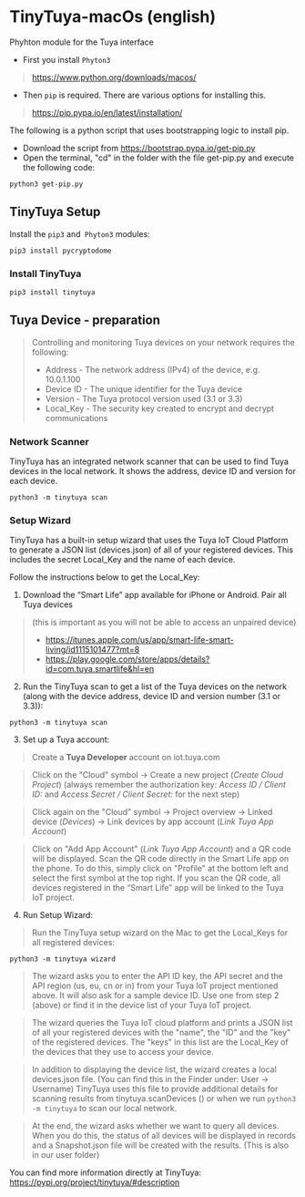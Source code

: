 # TinyTuya-macOs (english)
Phyhton module for the Tuya interface

* First you install `Phyton3`
> https://www.python.org/downloads/macos/

* Then `pip` is required.
There are various options for installing this.
> https://pip.pypa.io/en/latest/installation/


The following is a python script that uses bootstrapping logic to install pip.
* Download the script from https://bootstrap.pypa.io/get-pip.py
* Open the terminal, "cd" in the folder with the file get-pip.py and execute the following code:

````
python3 get-pip.py
````

## TinyTuya Setup
Install the `pip3` and` Phyton3` modules:
````
pip3 install pycryptodome
`````

### Install TinyTuya
```
pip3 install tinytuya
```

## Tuya Device - preparation
> Controlling and monitoring Tuya devices on your network requires the following:
> * Address - The network address (IPv4) of the device, e.g. 10.0.1.100
> * Device ID - The unique identifier for the Tuya device
> * Version - The Tuya protocol version used (3.1 or 3.3)
> * Local_Key - The security key created to encrypt and decrypt communications

### Network Scanner
TinyTuya has an integrated network scanner that can be used to find Tuya devices in the local network.
It shows the address, device ID and version for each device.
````
python3 -m tinytuya scan

````

### Setup Wizard
TinyTuya has a built-in setup wizard that uses the Tuya IoT Cloud Platform to generate a JSON list (devices.json) of all of your registered devices. This includes the secret Local_Key and the name of each device.

Follow the instructions below to get the Local_Key:
 1. Download the “Smart Life” app available for iPhone or Android. Pair all Tuya devices
 > (this is important as you will not be able to access an unpaired device)
 > * https://itunes.apple.com/us/app/smart-life-smart-living/id1115101477?mt=8
 > * https://play.google.com/store/apps/details?id=com.tuya.smartlife&hl=en
 2. Run the TinyTuya scan to get a list of the Tuya devices on the network (along with the device address, device ID and version number (3.1 or 3.3)):
````
python3 -m tinytuya scan

````
3. Set up a Tuya account:
> Create a **Tuya Developer** account on iot.tuya.com

> Click on the "Cloud" symbol -> Create a new project (*Create Cloud Project*) (always remember the authorization key: *Access ID / Client ID:* and *Access Secret / Client Secret:* for the next step)

> Click again on the "Cloud" symbol -> Project overview -> Linked device (*Devices*) -> Link devices by app account (*Link Tuya App Account*)

> Click on "Add App Account" (*Link Tuya App Account*) and a QR code will be displayed. Scan the QR code directly in the Smart Life app on the phone. To do this, simply click on "Profile" at the bottom left and select the first symbol at the top right. If you scan the QR code, all devices registered in the “Smart Life” app will be linked to the Tuya IoT project.
4. Run Setup Wizard:

> Run the TinyTuya setup wizard on the Mac to get the Local_Keys for all registered devices:
````
python3 -m tinytuya wizard
````
> The wizard asks you to enter the API ID key, the API secret and the API region (us, eu, cn or in) from your Tuya IoT project mentioned above. It will also ask for a sample device ID. Use one from step 2 (above) or find it in the device list of your Tuya IoT project.

> The wizard queries the Tuya IoT cloud platform and prints a JSON list of all your registered devices with the "name", the "ID" and the "key" of the registered devices. The "keys" in this list are the Local_Key of the devices that they use to access your device.

> In addition to displaying the device list, the wizard creates a local devices.json file. (You can find this in the Finder under: User -> Username) TinyTuya uses this file to provide additional details for scanning results from tinytuya.scanDevices () or when we run `python3 -m tinytuya` to scan our local network.

> At the end, the wizard asks whether we want to query all devices. When you do this, the status of all devices will be displayed in records and a Snapshot.json file will be created with the results. (This is also in our user folder)


You can find more information directly at TinyTuya: https://pypi.org/project/tinytuya/#description
